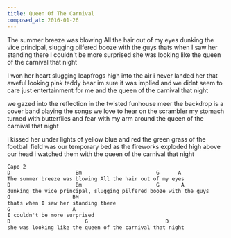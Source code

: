 ```yaml
---
title: Queen Of The Carnival
composed_at: 2016-01-26
---
```


The summer breeze was blowing All the hair out of my eyes
dunking the vice principal, slugging pilfered booze with the guys
thats when I saw her standing there
I couldn't be more surprised
she was looking like the queen of the carnival that night

I won her heart slugging leapfrogs high into the air
i never landed her that aweful looking pink teddy bear
im sure it was implied and we didnt seem to care
just entertainment for me and the queen of the carnival that night

we gazed into the reflection
in the twisted funhouse meer
the backdrop is a cover band playing the songs we love to hear
on the scrambler my stomach turned with butterflies and fear
with my arm around the queen of the carnival that night

i kissed her under lights of yellow blue and red
the green grass of the football field was our temporary bed
as the fireworks exploded high above our head
i watched them with the queen of the carnival that night



```
Capo 2
D                     Bm                        G      A
The summer breeze was blowing All the hair out of my eyes
D                     Bm                        G       A
dunking the vice principal, slugging pilfered booze with the guys
G                    BM
thats when I saw her standing there
G                    A
I couldn't be more surprised
D                        G                         D
she was looking like the queen of the carnival that night
```
